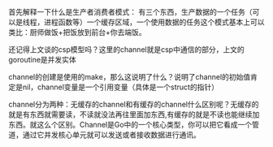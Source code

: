 首先解释一下什么是生产者消费者模式：
有三个东西，生产数据的一个任务（可以是线程，进程函数等）一个缓存区域，一个使用数据的任务这个模式基本上可以类比：厨师做饭+把饭放到前台+你去端饭。

还记得上文谈的csp模型吗？这里的channel就是csp中通信的部分，上文的goroutine是并发实体

channel的创建是使用的make，那么这说明了什么？说明了channel的初始值肯定是nil，channel变量是一个引用变量（具体是一个struct的指针）

channel分为两种：无缓存的channel和有缓存的channel什么区别呢？无缓存的就是有东西就需要读，不读就没法再往里面加东西,有缓存的就是不读也能继续加东西。就这么个区别。Channel是Go中的一个核心类型，你可以把它看成一个管道，通过它并发核心单元就可以发送或者接收数据进行通讯。
